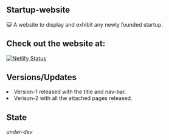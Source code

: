 <h2>Startup-website</h2>
😺 A website to display and exhibit any newly founded startup.

<h2>Check out the website at:</h2>

[![Netlify Status](https://api.netlify.com/api/v1/badges/211ef75b-8499-4ed6-810b-bc3ce27f616a/deploy-status)](https://app.netlify.com/sites/startup-website3984/deploys)

<h2>Versions/Updates</h2>
<li>Version-1 released with the title and nav-bar.</li>
<li>Verison-2 with all the attached pages released.</li>

<h2>State</h2>
<em>under-dev</em>
